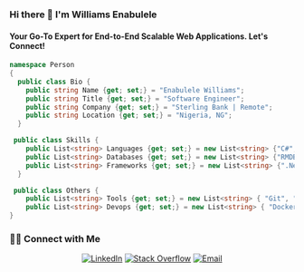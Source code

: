 ### Hi there 👋 I'm Williams Enabulele
#### Your Go-To Expert for End-to-End Scalable Web Applications. Let's Connect!

```c#
namespace Person
{
  public class Bio {
    public string Name {get; set;} = "Enabulele Williams";
    public string Title {get; set;} = "Software Engineer";
    public string Company {get; set;} = "Sterling Bank | Remote";
    public string Location {get; set;} = "Nigeria, NG";
  }

 public class Skills {
    public List<string> Languages {get; set;} = new List<string> {"C#","Javascript", "Typescript"};
    public List<string> Databases {get; set;} = new List<string> {"RMDB","NoSQL" };
    public List<string> Frameworks {get; set;} = new List<string> {".Net", ".Net MVC", "Blazor", "Angular"};
  }

 public class Others {
    public List<string> Tools {get; set;} = new List<string> { "Git", "Github" "Visual Studio", "Visual Studio Code","Figma", "Ai", "Jira", "Clickup", "Monday" };
    public List<string> Devops {get; set;} = new List<string> { "Docker", "GitHub Actions", "Heroku", "AWS", "Azure", "Netlify", "Versel", "Rabbit" };
}
```

<h3> 🤝🏻 Connect with Me </h3>
<p align="center">
<a href="https://www.linkedin.com/in/williams-enabulele-b37310251/" target="_blank"><img alt="LinkedIn" src="https://img.shields.io/badge/LinkedIn-@wenabulele-blue?style=flat&logo=linkedin"></a>
<a href="https://stackoverflow.com/users/11632321/williams" target="_blank"><img alt="Stack Overflow" src="https://img.shields.io/badge/Stackoverflow-wenabulele-blue?style=flat&logo=stackoverflow"></a>
<a href="mailto:enabulelewilliamss@gmail.com"><img alt="Email" src="https://img.shields.io/badge/Email-enabulelewilliamss@gmail.com-blue?style=flat&logo=gmail"></a>
</p>
<!--
**enabsdigital/enabsdigital** is a ✨ _special_ ✨ repository because its `README.md` (this file) appears on your GitHub profile.
-->
